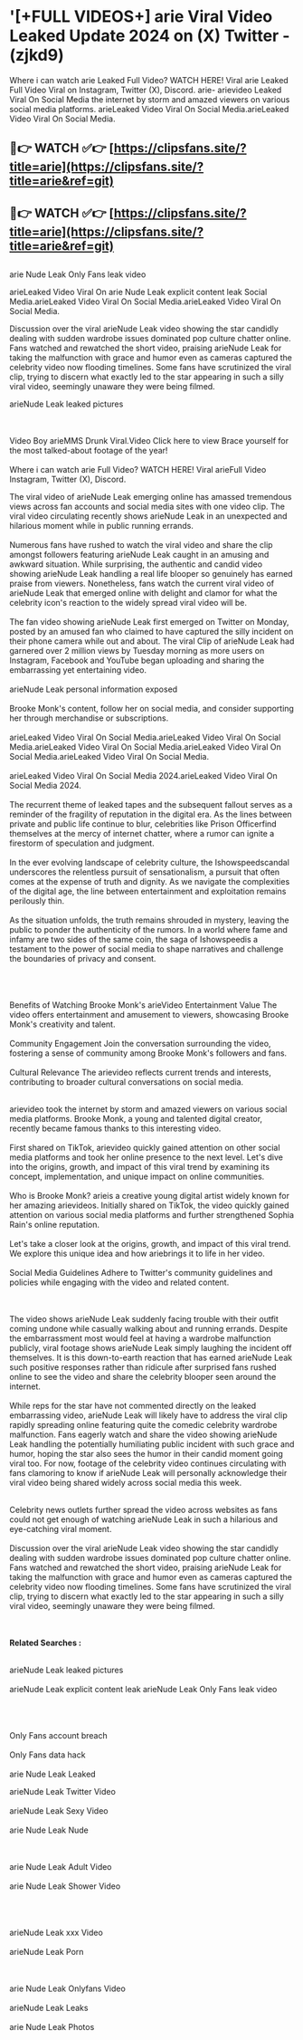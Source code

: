 #  '[+FULL VIDEOS+] arie Viral Video Leaked Update 2024 on (X) Twitter - (zjkd9)

Where i can watch arie Leaked Full Video? WATCH HERE! Viral arie Leaked Full Video Viral on Instagram, Twitter (X), Discord.
arie- arievideo Leaked Viral On Social Media the internet by storm and amazed viewers on various social media platforms.
arieLeaked Video Viral On Social Media.arieLeaked Video Viral On Social Media.




## 🔴👉 WATCH ✅👉 [https://clipsfans.site/?title=arie](https://clipsfans.site/?title=arie&ref=git)


## 🔴👉 WATCH ✅👉 [https://clipsfans.site/?title=arie](https://clipsfans.site/?title=arie&ref=git)
##


arie Nude Leak Only Fans leak video 


arieLeaked Video Viral On  arie Nude Leak explicit content leak Social Media.arieLeaked Video Viral On Social Media.arieLeaked Video Viral On Social Media.



Discussion over the viral arieNude Leak video showing the star candidly dealing with sudden wardrobe issues dominated pop culture chatter online. Fans watched and rewatched the short video, praising arieNude Leak for taking the malfunction with grace and humor even as cameras captured the celebrity video now flooding timelines. Some fans have scrutinized the viral clip, trying to discern what exactly led to the star appearing in such a silly viral video, seemingly unaware they were being filmed.


arieNude Leak leaked pictures


  <br>

  <br>
Video Boy arieMMS Drunk Viral.Video Click here to view Brace yourself for the most talked-about footage of the year!
<br><br>
Where i can watch arie Full Video? WATCH HERE! Viral arieFull Video Instagram, Twitter (X), Discord.

The viral video of arieNude Leak emerging online has amassed tremendous views across fan accounts and social media sites with one video clip. The viral video circulating recently shows arieNude Leak in an unexpected and hilarious moment while in public running errands.
<br><br>
Numerous fans have rushed to watch the viral video and share the clip amongst followers featuring arieNude Leak caught in an amusing and awkward situation. While surprising, the authentic and candid video showing arieNude Leak handling a real life blooper so genuinely has earned praise from viewers. Nonetheless, fans watch the current viral video of arieNude Leak that emerged online with delight and clamor for what the celebrity icon's reaction to the widely spread viral video will be.
<br><br>
The fan video showing arieNude Leak first emerged on Twitter on Monday, posted by an amused fan who claimed to have captured the silly incident on their phone camera while out and about. The viral Clip of arieNude Leak had garnered over 2 million views by Tuesday morning as more users on Instagram, Facebook and YouTube began uploading and sharing the embarrassing yet entertaining video.
<br><br>
arieNude Leak personal information exposed
<br><br>
Brooke Monk's content, follow her on social media, and consider supporting her through merchandise or subscriptions.
<br><br>
arieLeaked Video Viral On Social Media.arieLeaked Video Viral On Social Media.arieLeaked Video Viral On Social Media.arieLeaked Video Viral On Social Media.arieLeaked Video Viral On Social Media.
<br><br>
arieLeaked Video Viral On Social Media 2024.arieLeaked Video Viral On Social Media 2024.
<br><br>
The recurrent theme of leaked tapes and the subsequent fallout serves as a reminder of the fragility of reputation in the digital era. As the lines between private and public life continue to blur, celebrities like Prison Officerfind themselves at the mercy of internet chatter, where a rumor can ignite a firestorm of speculation and judgment.
<br><br>
In the ever evolving landscape of celebrity culture, the Ishowspeedscandal underscores the relentless pursuit of sensationalism, a pursuit that often comes at the expense of truth and dignity. As we navigate the complexities of the digital age, the line between entertainment and exploitation remains perilously thin.
<br><br>
As the situation unfolds, the truth remains shrouded in mystery, leaving the public to ponder the authenticity of the rumors. In a world where fame and infamy are two sides of the same coin, the saga of Ishowspeedis a testament to the power of social media to shape narratives and challenge the boundaries of privacy and consent.
<br><br>

<br><br>
Benefits of Watching Brooke Monk's arieVideo Entertainment Value The video offers entertainment and amusement to viewers, showcasing Brooke Monk's creativity and talent.
<br><br>
Community Engagement Join the conversation surrounding the video, fostering a sense of community among Brooke Monk's followers and fans.
<br><br>
Cultural Relevance The arievideo reflects current trends and interests, contributing to broader cultural conversations on social media.
<br><br>


arievideo took the internet by storm and amazed viewers on various social media platforms. Brooke Monk, a young and talented digital creator, recently became famous thanks to this interesting video.
<br><br>
First shared on TikTok, arievideo quickly gained attention on other social media platforms and took her online presence to the next level. Let's dive into the origins, growth, and impact of this viral trend by examining its concept, implementation, and unique impact on online communities.
<br><br>
Who is Brooke Monk? arieis a creative young digital artist widely known for her amazing arievideos. Initially shared on TikTok, the video quickly gained attention on various social media platforms and further strengthened Sophia Rain's online reputation.
<br><br>
Let's take a closer look at the origins, growth, and impact of this viral trend. We explore this unique idea and how ariebrings it to life in her video.
<br><br>
Social Media Guidelines Adhere to Twitter's community guidelines and policies while engaging with the video and related content.


<br><br>
The video shows arieNude Leak suddenly facing trouble with their outfit coming undone while casually walking about and running errands. Despite the embarrassment most would feel at having a wardrobe malfunction publicly, viral footage shows arieNude Leak simply laughing the incident off themselves. It is this down-to-earth reaction that has earned arieNude Leak such positive responses rather than ridicule after surprised fans rushed online to see the video and share the celebrity blooper seen around the internet.
<br><br>
While reps for the star have not commented directly on the leaked embarrassing video, arieNude Leak will likely have to address the viral clip rapidly spreading online featuring quite the comedic celebrity wardrobe malfunction. Fans eagerly watch and share the video showing arieNude Leak handling the potentially humiliating public incident with such grace and humor, hoping the star also sees the humor in their candid moment going viral too. For now, footage of the celebrity video continues circulating with fans clamoring to know if arieNude Leak will personally acknowledge their viral video being shared widely across social media this week.
<br><br>

Celebrity news outlets further spread the video across websites as fans could not get enough of watching arieNude Leak in such a hilarious and eye-catching viral moment.
<br><br>
Discussion over the viral arieNude Leak video showing the star candidly dealing with sudden wardrobe issues dominated pop culture chatter online. Fans watched and rewatched the short video, praising arieNude Leak for taking the malfunction with grace and humor even as cameras captured the celebrity video now flooding timelines. Some fans have scrutinized the viral clip, trying to discern what exactly led to the star appearing in such a silly viral video, seemingly unaware they were being filmed.


<br><br>
<strong>Related Searches :</strong>
<br><br>

arieNude Leak leaked pictures
<br><br>
arieNude Leak explicit content leak
arieNude Leak Only Fans leak video
<br><br>

<br><br>
Only Fans account breach
<br><br>
Only Fans data hack
<br><br>
arie Nude Leak Leaked

arieNude Leak Twitter Video
<br><br>
arieNude Leak Sexy Video
<br><br>
arie Nude Leak Nude

<br><br>
arie Nude Leak Adult Video
<br><br>
arie Nude Leak Shower Video
<br><br>

<br><br>
arieNude Leak xxx Video
<br><br>
arieNude Leak Porn

<br><br>
arie Nude Leak Onlyfans Video
<br><br>
arieNude Leak Leaks
<br><br>
arie Nude Leak Photos
